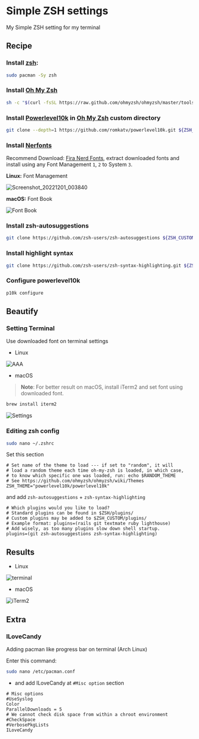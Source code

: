 # Simple ZSH settings
My Simple ZSH setting for my terminal

## Recipe

### Install [zsh](https://aur.archlinux.org/):
```zsh
sudo pacman -Sy zsh
```

### Install [Oh My Zsh](https://ohmyz.sh/)
```zsh
sh -c "$(curl -fsSL https://raw.github.com/ohmyzsh/ohmyzsh/master/tools/install.sh)"
```

### Install [Powerlevel10k](https://github.com/romkatv/powerlevel10k) in [Oh My Zsh](https://ohmyz.sh/) custom directory
```zsh
git clone --depth=1 https://github.com/romkatv/powerlevel10k.git ${ZSH_CUSTOM:-$HOME/.oh-my-zsh/custom}/themes/powerlevel10k
```

### Install [Nerfonts](https://www.nerdfonts.com/font-downloads)
Recommend Download: [Fira Nerd Fonts](https://github.com/ryanoasis/nerd-fonts/releases/download/v2.2.2/FiraCode.zip), extract downloaded fonts and install using any Font Management `1`, `2` to System `3`.

**Linux:** Font Management

![Screenshot_20221201_003840](https://user-images.githubusercontent.com/72515939/204856525-45f215d7-24cc-47fe-80b4-805f57337e54.png)

**macOS:** Font Book

![Font Book](https://user-images.githubusercontent.com/72515939/204859719-350922f2-5894-4e58-9760-10f7babaa0b7.png)

### Install zsh-autosuggestions
```zsh
git clone https://github.com/zsh-users/zsh-autosuggestions ${ZSH_CUSTOM:-~/.oh-my-zsh/custom}/plugins/zsh-autosuggestions
```

### Install highlight syntax
```zsh
git clone https://github.com/zsh-users/zsh-syntax-highlighting.git ${ZSH_CUSTOM:-~/.oh-my-zsh/custom}/plugins/zsh-syntax-highlighting
```

### Configure powerlevel10k
```zsh
p10k configure 
```

## Beautify

### Setting Terminal
Use downloaded font on terminal settings

* Linux

![AAA](https://user-images.githubusercontent.com/72515939/204857692-e74ba764-4200-4f47-b7e6-29099bb60fe7.png)

* macOS

> **Note**: For better result on macOS, install iTerm2 and set font using downloaded font.
```zsh
brew install iterm2
```

![Settings](https://user-images.githubusercontent.com/72515939/204859324-50ffdc7b-f47b-4e9e-b8de-744fff0fcfa6.png)

### Editing zsh config
```zsh
sudo nano ~/.zshrc
```

Set this section

```nano
# Set name of the theme to load --- if set to "random", it will
# load a random theme each time oh-my-zsh is loaded, in which case,
# to know which specific one was loaded, run: echo $RANDOM_THEME
# See https://github.com/ohmyzsh/ohmyzsh/wiki/Themes
ZSH_THEME="powerlevel10k/powerlevel10k"
```

and add `zsh-autosuggestions` + `zsh-syntax-highlighting`

```nano
# Which plugins would you like to load?
# Standard plugins can be found in $ZSH/plugins/
# Custom plugins may be added to $ZSH_CUSTOM/plugins/
# Example format: plugins=(rails git textmate ruby lighthouse)
# Add wisely, as too many plugins slow down shell startup.
plugins=(git zsh-autosuggestions zsh-syntax-highlighting)
```

## Results

* Linux

![terminal](https://user-images.githubusercontent.com/72515939/204913220-c64d4147-ab09-4f03-9a97-e0a9968a0603.png)

* macOS

![iTerm2](https://user-images.githubusercontent.com/72515939/204859048-7fdfb227-866a-47d7-8cf2-1efaec92b15b.png)

## Extra

### ILoveCandy

Adding pacman like progress bar on terminal (Arch Linux)

Enter this command:
```zsh
sudo nano /etc/pacman.conf 
```

* and add ILoveCandy at `#Misc option` section

```nano
# Misc options
#UseSyslog
Color
ParallelDownloads = 5
# We cannot check disk space from within a chroot environment
#CheckSpace
#VerbosePkgLists
ILoveCandy
```
